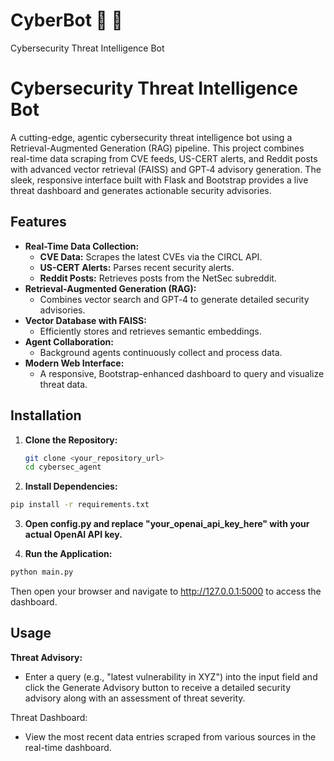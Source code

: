 # CyberBot :robot: :speech_balloon:
Cybersecurity Threat Intelligence Bot

# Cybersecurity Threat Intelligence Bot

A cutting-edge, agentic cybersecurity threat intelligence bot using a Retrieval-Augmented Generation (RAG) pipeline. This project combines real-time data scraping from CVE feeds, US-CERT alerts, and Reddit posts with advanced vector retrieval (FAISS) and GPT‑4 advisory generation. The sleek, responsive interface built with Flask and Bootstrap provides a live threat dashboard and generates actionable security advisories.

## Features

- **Real-Time Data Collection:** 
  - **CVE Data:** Scrapes the latest CVEs via the CIRCL API.
  - **US-CERT Alerts:** Parses recent security alerts.
  - **Reddit Posts:** Retrieves posts from the NetSec subreddit.
- **Retrieval-Augmented Generation (RAG):** 
  - Combines vector search and GPT‑4 to generate detailed security advisories.
- **Vector Database with FAISS:** 
  - Efficiently stores and retrieves semantic embeddings.
- **Agent Collaboration:** 
  - Background agents continuously collect and process data.
- **Modern Web Interface:** 
  - A responsive, Bootstrap-enhanced dashboard to query and visualize threat data.

## Installation
1. **Clone the Repository:**
   ```bash
   git clone <your_repository_url>
   cd cybersec_agent

2. **Install Dependencies:**
  ```bash
pip install -r requirements.txt
  ```

3. **Open config.py and replace "your_openai_api_key_here" with your actual OpenAI API key.**

4. **Run the Application:**
  ```bash
  python main.py
  ```
Then open your browser and navigate to http://127.0.0.1:5000 to access the dashboard.

## Usage
  **Threat Advisory:**
  - Enter a query (e.g., "latest vulnerability in XYZ") into the input field and click the Generate Advisory button to receive a detailed security advisory along with an assessment of threat severity.

Threat Dashboard:
  - View the most recent data entries scraped from various sources in the real-time dashboard.


